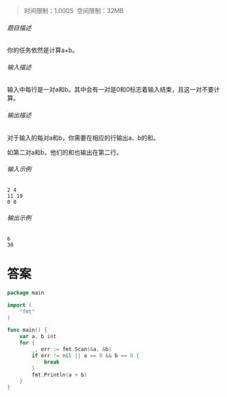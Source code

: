 >时间限制：1.000S  空间限制：32MB

###### 题目描述

你的任务依然是计算a+b。

###### 输入描述

输入中每行是一对a和b。其中会有一对是0和0标志着输入结束，且这一对不要计算。  

###### 输出描述

对于输入的每对a和b，你需要在相应的行输出a、b的和。

如第二对a和b，他们的和也输出在第二行。

###### 输入示例

```
2 4
11 19
0 0
```

###### 输出示例

```
6
30
```

# 答案
```go
package main

import (
    "fmt"
)

func main() {
    var a, b int
    for {
        _, err := fmt.Scan(&a, &b)
        if err != nil || a == 0 && b == 0 {
            break
        }
        fmt.Println(a + b)
    }
}
```
